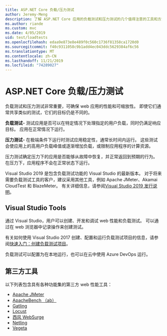 ```yaml
---
title: ASP.NET Core 负载/压力测试
author: Jeremy-Meng
description: 了解 ASP.NET Core 应用的负载测试和压力测试的几个值得注意的工具和方法。
ms.author: riande
ms.custom: mvc
ms.date: 4/05/2019
uid: test/loadtests
ms.openlocfilehash: edaa9e873e8e489f0c560c1736f81358ca1720d0
ms.sourcegitcommit: f40c9311058c9b1add4ec043ddc5629384af6c56
ms.translationtype: MT
ms.contentlocale: zh-CN
ms.lasthandoff: 11/21/2019
ms.locfileid: "74289027"
---
```

# <a name="aspnet-core-loadstress-testing"></a>ASP.NET Core 负载/压力测试

负载测试和压力测试非常重要，可确保 web 应用的性能和可缩放性。 即使它们通常共享类似的测试，它们的目标仍是不同的。

**负载测试**&ndash; 测试应用是否可以在特定情况下处理指定的用户负载，同时仍满足响应目标。 应用在正常情况下运行。

**压力测试**&ndash; 在极端条件下运行时测试应用稳定性，通常长时间内运行。 这些测试会使应用上的高用户负载峰值或逐渐增加负载，或限制应用程序的计算资源。

压力测试确定压力下的应用是否能够从故障中恢复，并正常返回到预期的行为。 在压力下，应用程序不会在正常状态下运行。

Visual Studio 2019 是包含负载测试功能的 Visual Studio 的最新版本。 对于将来需要负载测试工具的客户，建议采用其他工具，例如 Apache JMeter、Akamai CloudTest 和 BlazeMeter。 有关详细信息，请参阅[Visual Studio 2019 发行说明](/visualstudio/releases/2019/release-notes-v16.0#test-tools)。

## <a name="visual-studio-tools"></a>Visual Studio Tools

通过 Visual Studio，用户可以创建、开发和调试 web 性能和负载测试。 可以通过在 web 浏览器中记录操作来创建测试。

有关如何使用 Visual Studio 2017 创建、配置和运行负载测试项目的信息，请参阅[快速入门：创建负载测试项目](/visualstudio/test/quickstart-create-a-load-test-project?view=vs-2017)。

负载测试可以配置为在本地运行，也可以在云中使用 Azure DevOps 运行。

## <a name="third-party-tools"></a>第三方工具

以下列表包含具有各种功能集的第三方 web 性能工具：

* [Apache JMeter](https://jmeter.apache.org/)
* [ApacheBench （ab）](https://httpd.apache.org/docs/2.4/programs/ab.html)
* [Gatling](https://gatling.io/)
* [Locust](https://locust.io/)
* [西风 WebSurge](https://websurge.west-wind.com/)
* [Netling](https://github.com/hallatore/Netling)
* [Vegeta](https://github.com/tsenart/vegeta)
